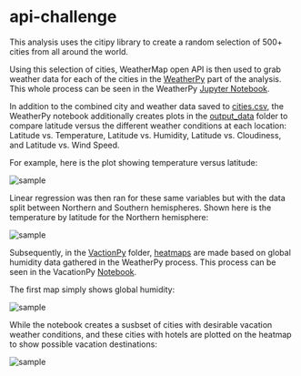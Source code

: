 # api-challenge

This analysis uses the citipy library to create a random selection of 500+ cities from all around the world.

Using this selection of cities, WeatherMap open API is then used to grab weather data for each of the cities in the [WeatherPy](https://github.com/lmfao415/Python-API-Challenge/tree/main/WeatherPy) part of the analysis. This whole process can be seen in the WeatherPy [Jupyter Notebook](https://github.com/lmfao415/Python-API-Challenge/blob/main/WeatherPy/WeatherPy.ipynb). 

In addition to the combined city and weather data saved to [cities.csv](https://github.com/lmfao415/Python-API-Challenge/blob/main/WeatherPy/output_data/cities.csv), the WeatherPy notebook additionally creates plots  in the [output_data](https://github.com/lmfao415/Python-API-Challenge/tree/main/WeatherPy/output_data) folder to compare latitude versus the different weather conditions at each location:
Latitude vs. Temperature,
Latitude vs. Humidity,
Latitude vs. Cloudiness,
and Latitude vs. Wind Speed.

For example, here is the plot showing temperature versus latitude:

![sample](https://github.com/lmfao415/Python-API-Challenge/blob/main/WeatherPy/output_data/Lat_vs_Temp.png?raw=true) 

Linear regression was then ran for these same variables but with the data split between Northern and Southern hemispheres. 
Shown here is the temperature by latitude for the Northern hemisphere:

![sample](https://github.com/lmfao415/Python-API-Challenge/blob/main/WeatherPy/output_data/NorthLat_vs_Temp.png?raw=true)

Subsequently, in the [VactionPy](https://github.com/lmfao415/Python-API-Challenge/tree/main/VacationPy) folder, [heatmaps](https://github.com/lmfao415/Python-API-Challenge/tree/main/VacationPy/heatmaps) are made based on global humidity data gathered in the WeatherPy process. This process can be seen in the VacationPy [Notebook](https://github.com/lmfao415/Python-API-Challenge/blob/main/VacationPy/VacationPy.ipynb).

The first map simply shows global humidity:

![sample](https://github.com/lmfao415/Python-API-Challenge/blob/main/VacationPy/heatmaps/humiditymap.png?raw=true)


While the notebook creates a susbset of cities with desirable vacation weather conditions, and these cities with hotels are plotted on the heatmap to show possible vacation destinations:

![sample](https://github.com/lmfao415/Python-API-Challenge/blob/main/VacationPy/heatmaps/hotelmap.png?raw=true)

